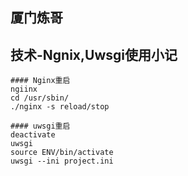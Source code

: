 ## 厦门炼哥
## 技术-Ngnix,Uwsgi使用小记

```
#### Nginx重启
ngiinx
cd /usr/sbin/
./nginx -s reload/stop

#### uwsgi重启
deactivate
uwsgi
source ENV/bin/activate
uwsgi --ini project.ini
```
